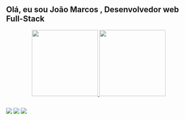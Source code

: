 ## Olá, eu sou João Marcos , Desenvolvedor web Full-Stack

<div align="center">
  <a href="https://github.com/Jmaraguiar">
  <img height="180em" src="https://github-readme-stats-git-masterrstaa-rickstaa.vercel.app/api?username=Jmaraguiar&show_icons=true&theme=ocean_dark&include_all_commits=true&count_private=true"/>
    
  <img height="180em" src="https://github-readme-stats-git-masterrstaa-rickstaa.vercel.app/api/top-langs/?username=Jmaraguiar&layout=compact&langs_count=7&theme=ocean_dark"/>
    
</div>
 
  ##
 
<div> 
  <a href="https://www.instagram.com/jmarcos_aguiar/" target="_blank"><img src="https://img.shields.io/badge/-Instagram-%23E4405F?style=for-the-badge&logo=instagram&logoColor=white" target="_blank"></a>
  <a href = "mailto:jmaraguiar22@gmail.com"><img src="https://img.shields.io/badge/-Gmail-%23333?style=for-the-badge&logo=gmail&logoColor=white" target="_blank"></a>
  <a href="https://www.linkedin.com/in/jo%C3%A3o-marcos-alves-de-aguiar-655638222/" target="_blank"><img src="https://img.shields.io/badge/-LinkedIn-%230077B5?style=for-the-badge&logo=linkedin&logoColor=white" target="_blank"></a> 
</div>
